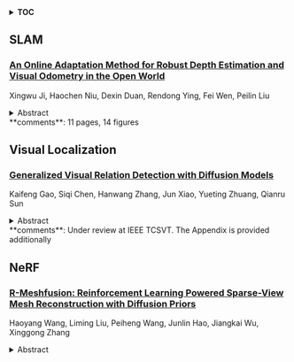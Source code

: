 <details>
  <summary><b>TOC</b></summary>
  <ol>
    <li><a href=#slam>SLAM</a></li>
      <ul>
        <li><a href=#An-Online-Adaptation-Method-for-Robust-Depth-Estimation-and-Visual-Odometry-in-the-Open-World>An Online Adaptation Method for Robust Depth Estimation and Visual Odometry in the Open World</a></li>
      </ul>
    </li>
    <li><a href=#visual-localization>Visual Localization</a></li>
      <ul>
        <li><a href=#Generalized-Visual-Relation-Detection-with-Diffusion-Models>Generalized Visual Relation Detection with Diffusion Models</a></li>
      </ul>
    </li>
    <li><a href=#nerf>NeRF</a></li>
      <ul>
        <li><a href=#R-Meshfusion:-Reinforcement-Learning-Powered-Sparse-View-Mesh-Reconstruction-with-Diffusion-Priors>R-Meshfusion: Reinforcement Learning Powered Sparse-View Mesh Reconstruction with Diffusion Priors</a></li>
      </ul>
    </li>
  </ol>
</details>

## SLAM  

### [An Online Adaptation Method for Robust Depth Estimation and Visual Odometry in the Open World](http://arxiv.org/abs/2504.11698)  
Xingwu Ji, Haochen Niu, Dexin Duan, Rendong Ying, Fei Wen, Peilin Liu  
<details>  
  <summary>Abstract</summary>  
  <ol>  
    Recently, learning-based robotic navigation systems have gained extensive research attention and made significant progress. However, the diversity of open-world scenarios poses a major challenge for the generalization of such systems to practical scenarios. Specifically, learned systems for scene measurement and state estimation tend to degrade when the application scenarios deviate from the training data, resulting to unreliable depth and pose estimation. Toward addressing this problem, this work aims to develop a visual odometry system that can fast adapt to diverse novel environments in an online manner. To this end, we construct a self-supervised online adaptation framework for monocular visual odometry aided by an online-updated depth estimation module. Firstly, we design a monocular depth estimation network with lightweight refiner modules, which enables efficient online adaptation. Then, we construct an objective for self-supervised learning of the depth estimation module based on the output of the visual odometry system and the contextual semantic information of the scene. Specifically, a sparse depth densification module and a dynamic consistency enhancement module are proposed to leverage camera poses and contextual semantics to generate pseudo-depths and valid masks for the online adaptation. Finally, we demonstrate the robustness and generalization capability of the proposed method in comparison with state-of-the-art learning-based approaches on urban, in-house datasets and a robot platform. Code is publicly available at: https://github.com/jixingwu/SOL-SLAM.  
  </ol>  
</details>  
**comments**: 11 pages, 14 figures  
  
  



## Visual Localization  

### [Generalized Visual Relation Detection with Diffusion Models](http://arxiv.org/abs/2504.12100)  
Kaifeng Gao, Siqi Chen, Hanwang Zhang, Jun Xiao, Yueting Zhuang, Qianru Sun  
<details>  
  <summary>Abstract</summary>  
  <ol>  
    Visual relation detection (VRD) aims to identify relationships (or interactions) between object pairs in an image. Although recent VRD models have achieved impressive performance, they are all restricted to pre-defined relation categories, while failing to consider the semantic ambiguity characteristic of visual relations. Unlike objects, the appearance of visual relations is always subtle and can be described by multiple predicate words from different perspectives, e.g., ``ride'' can be depicted as ``race'' and ``sit on'', from the sports and spatial position views, respectively. To this end, we propose to model visual relations as continuous embeddings, and design diffusion models to achieve generalized VRD in a conditional generative manner, termed Diff-VRD. We model the diffusion process in a latent space and generate all possible relations in the image as an embedding sequence. During the generation, the visual and text embeddings of subject-object pairs serve as conditional signals and are injected via cross-attention. After the generation, we design a subsequent matching stage to assign the relation words to subject-object pairs by considering their semantic similarities. Benefiting from the diffusion-based generative process, our Diff-VRD is able to generate visual relations beyond the pre-defined category labels of datasets. To properly evaluate this generalized VRD task, we introduce two evaluation metrics, i.e., text-to-image retrieval and SPICE PR Curve inspired by image captioning. Extensive experiments in both human-object interaction (HOI) detection and scene graph generation (SGG) benchmarks attest to the superiority and effectiveness of Diff-VRD.  
  </ol>  
</details>  
**comments**: Under review at IEEE TCSVT. The Appendix is provided additionally  
  
  



## NeRF  

### [R-Meshfusion: Reinforcement Learning Powered Sparse-View Mesh Reconstruction with Diffusion Priors](http://arxiv.org/abs/2504.11946)  
Haoyang Wang, Liming Liu, Peiheng Wang, Junlin Hao, Jiangkai Wu, Xinggong Zhang  
<details>  
  <summary>Abstract</summary>  
  <ol>  
    Mesh reconstruction from multi-view images is a fundamental problem in computer vision, but its performance degrades significantly under sparse-view conditions, especially in unseen regions where no ground-truth observations are available. While recent advances in diffusion models have demonstrated strong capabilities in synthesizing novel views from limited inputs, their outputs often suffer from visual artifacts and lack 3D consistency, posing challenges for reliable mesh optimization. In this paper, we propose a novel framework that leverages diffusion models to enhance sparse-view mesh reconstruction in a principled and reliable manner. To address the instability of diffusion outputs, we propose a Consensus Diffusion Module that filters unreliable generations via interquartile range (IQR) analysis and performs variance-aware image fusion to produce robust pseudo-supervision. Building on this, we design an online reinforcement learning strategy based on the Upper Confidence Bound (UCB) to adaptively select the most informative viewpoints for enhancement, guided by diffusion loss. Finally, the fused images are used to jointly supervise a NeRF-based model alongside sparse-view ground truth, ensuring consistency across both geometry and appearance. Extensive experiments demonstrate that our method achieves significant improvements in both geometric quality and rendering quality.  
  </ol>  
</details>  
  
  



